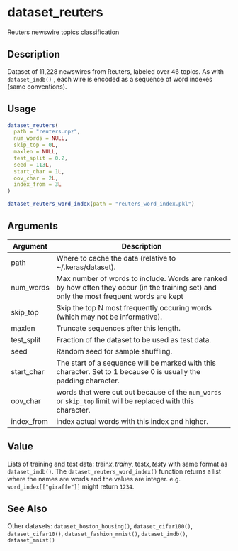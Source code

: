 # dataset_reuters


Reuters newswire topics classification




## Description

Dataset of 11,228 newswires from Reuters, labeled over 46 topics. As with
`dataset_imdb()` , each wire is encoded as a sequence of word indexes (same
conventions).





## Usage
```r
dataset_reuters(
  path = "reuters.npz",
  num_words = NULL,
  skip_top = 0L,
  maxlen = NULL,
  test_split = 0.2,
  seed = 113L,
  start_char = 1L,
  oov_char = 2L,
  index_from = 3L
)

dataset_reuters_word_index(path = "reuters_word_index.pkl")
```




## Arguments


Argument      |Description
------------- |----------------
path | Where to cache the data (relative to ~/.keras/dataset).
num_words | Max number of words to include. Words are ranked by how often they occur (in the training set) and only the most frequent words are kept
skip_top | Skip the top N most frequently occuring words (which may not be informative).
maxlen | Truncate sequences after this length.
test_split | Fraction of the dataset to be used as test data.
seed | Random seed for sample shuffling.
start_char | The start of a sequence will be marked with this character. Set to 1 because 0 is usually the padding character.
oov_char | words that were cut out because of the ``num_words`` or ``skip_top`` limit will be replaced with this character.
index_from | index actual words with this index and higher.





## Value

Lists of training and test data: train$x, train$y, test$x, test$y
with same format as `dataset_imdb()`. The ``dataset_reuters_word_index()``
function returns a list where the names are words and the values are
integer. e.g. ``word_index[["giraffe"]]`` might return ``1234``.






## See Also

Other datasets: 
`dataset_boston_housing()`,
`dataset_cifar100()`,
`dataset_cifar10()`,
`dataset_fashion_mnist()`,
`dataset_imdb()`,
`dataset_mnist()`



